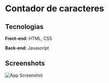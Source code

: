 # Contador de caracteres

## Tecnologias

**Front-end:** HTML, CSS 

**Back-end:** Javascript


## Screenshots

![App Screenshot](https://snipboard.io/pgjNx6.jpg)

